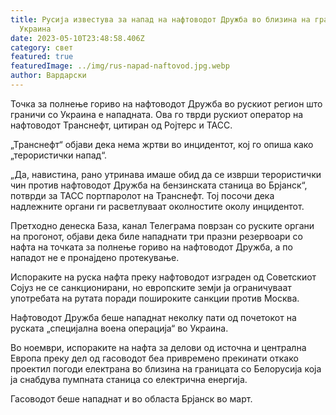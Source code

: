 ```yaml
---
title: Русија известува за напад на нафтоводот Дружба во близина на границата со
  Украина
date: 2023-05-10T23:48:58.406Z
category: свет
featured: true
featuredImage: ../img/rus-napad-naftovod.jpg.webp
author: Вардарски
---
```

Точка за полнење гориво на нафтоводот Дружба во рускиот регион што граничи со Украина е нападната. Ова го тврди рускиот оператор на нафтоводот Транснефт, цитиран од Ројтерс и ТАСС.

„Транснефт“ објави дека нема жртви во инцидентот, кој го опиша како „терористички напад“.

„Да, навистина, рано утринава имаше обид да се изврши терористички чин против нафтоводот Дружба на бензинската станица во Брјанск“, потврди за ТАСС портпаролот на Транснефт. Тој посочи дека надлежните органи ги расветлуваат околностите околу инцидентот.

Претходно денеска База, канал Телеграма поврзан со руските органи на прогонот, објави дека биле нападнати три празни резервоари со нафта на точката за полнење гориво на нафтоводот Дружба, а по нападот не е пронајдено протекување.

Испораките на руска нафта преку нафтоводот изграден од Советскиот Сојуз не се санкционирани, но европските земји ја ограничуваат употребата на рутата поради пошироките санкции против Москва.

Нафтоводот Дружба беше нападнат неколку пати од почетокот на руската „специјална воена операција“ во Украина.

Во ноември, испораките на нафта за делови од источна и централна Европа преку дел од гасоводот беа привремено прекинати откако проектил погоди електрана во близина на границата со Белорусија која ја снабдува пумпната станица со електрична енергија.

Гасоводот беше нападнат и во областа Брјанск во март.